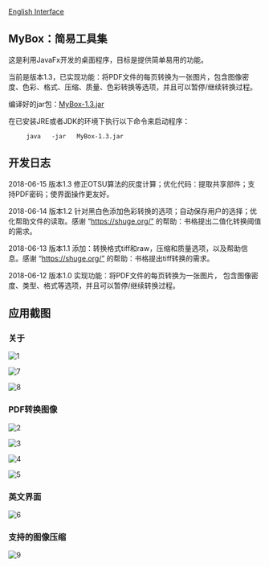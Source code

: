 
[English Interface](https://mararsh.github.io/MyBox/english_interface.html)

## MyBox：简易工具集

这是利用JavaFx开发的桌面程序，目标是提供简单易用的功能。

当前是版本1.3，已实现功能：将PDF文件的每页转换为一张图片，包含图像密度、色彩、格式、压缩、质量、色彩转换等选项，并且可以暂停/继续转换过程。

编译好的jar包：[MyBox-1.3.jar](https://mararsh.github.io/MyBox/MyBox-1.3.jar) 

在已安装JRE或者JDK的环境下执行以下命令来启动程序：
<PRE><CODE>     java   -jar   MyBox-1.3.jar</CODE></PRE>

## 开发日志

2018-06-15 版本1.3  修正OTSU算法的灰度计算；优化代码：提取共享部件；支持PDF密码；使界面操作更友好。

2018-06-14 版本1.2  针对黑白色添加色彩转换的选项；自动保存用户的选择；优化帮助文件的读取。感谢 “https://shuge.org/” 的帮助：书格提出二值化转换阈值的需求。

2018-06-13 版本1.1  添加：转换格式tiff和raw，压缩和质量选项，以及帮助信息。感谢 “https://shuge.org/” 的帮助：书格提出tiff转换的需求。

2018-06-12 版本1.0  实现功能：将PDF文件的每页转换为一张图片， 包含图像密度、类型、格式等选项，并且可以暂停/继续转换过程。

## 应用截图

### 关于

![1](https://mararsh.github.io/MyBox/1.png)

![7](https://mararsh.github.io/MyBox/7.png)

![8](https://mararsh.github.io/MyBox/8.png)

### PDF转换图像

![2](https://mararsh.github.io/MyBox/2.png)

![3](https://mararsh.github.io/MyBox/3.png)

![4](https://mararsh.github.io/MyBox/4.png)

![5](https://mararsh.github.io/MyBox/5.png)

### 英文界面

![6](https://mararsh.github.io/MyBox/6.png)

### 支持的图像压缩

![9](https://mararsh.github.io/MyBox/9.png)


